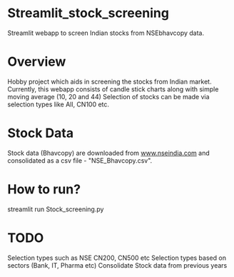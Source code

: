 # Streamlit_stock_screening
Streamlit webapp to screen Indian stocks from NSEbhavcopy data.

# Overview
Hobby project which aids in screening the stocks from Indian market.
Currently, this webapp consists of candle stick charts along with simple moving average (10, 20 and 44)
Selection of stocks can be made via selection types like All, CN100 etc.

# Stock Data
Stock data (Bhavcopy) are downloaded from www.nseindia.com and consolidated as a csv file - "NSE_Bhavcopy.csv".

# How to run?
streamlit run Stock_screening.py

# TODO
Selection types such as NSE CN200, CN500 etc 
Selection types based on sectors (Bank, IT, Pharma etc)
Consolidate Stock data from previous years
